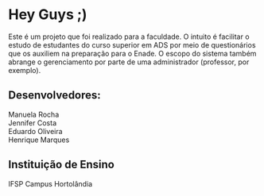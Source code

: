 # Hey Guys ;)
Este é um projeto que foi realizado para a faculdade. O intuito é facilitar o estudo de estudantes do curso superior em ADS por meio de questionários que os auxiliem na preparação para o Enade. O escopo do sistema também abrange o gerenciamento por parte de uma administrador (professor, por exemplo).

## Desenvolvedores:
Manuela Rocha <br>
Jennifer Costa <br>
Eduardo Oliveira <br>
Henrique Marques <br>

## Instituição de Ensino
IFSP Campus Hortolândia
